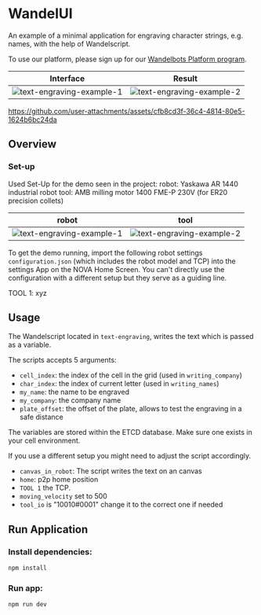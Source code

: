 # WandelUI

An example of a minimal application for engraving character strings, e.g. names, with the help of Wandelscript. 

To use our platform, please sign up for our [Wandelbots Platform program](https://portal.wandelbots.io/).

Interface             |  Result
:-------------------------:|:-------------------------:
![text-engraving-example-1](https://github.com/user-attachments/assets/19331589-c7d0-4991-9131-a27bcfdc46eb)  |  ![text-engraving-example-2](https://github.com/user-attachments/assets/962cc36e-d768-4e79-af5b-f98bb2ee277d)


https://github.com/user-attachments/assets/cfb8cd3f-36c4-4814-80e5-1624b6bc24da

## Overview

### Set-up
Used Set-Up for the demo seen in the project: 
robot: Yaskawa AR 1440 industrial robot 
tool:  AMB milling motor 1400 FME-P 230V (for ER20 precision collets) 

robot        |  tool
:-------------------------:|:-------------------------:
![text-engraving-example-1](https://github.com/user-attachments/assets/19331589-c7d0-4991-9131-a27bcfdc46eb)  |  ![text-engraving-example-2](https://github.com/user-attachments/assets/962cc36e-d768-4e79-af5b-f98bb2ee277d)

To get the demo running, import the following robot settings `configuration.json` (which includes the robot model and TCP) into the settings App on the NOVA Home Screen. You can't directly use the configuration with a different setup but they serve as a guiding line.


TOOL 1: 
xyz 


## Usage

The Wandelscript located in `text-engraving`, writes the text which is passed as a variable. 

The scripts accepts 5 arguments:
- `cell_index`: the index of the cell in the grid (used in `writing_company`)
- `char_index`: the index of current letter (used in `writing_names`)
- `my_name`: the name to be engraved
- `my_company`: the company name
- `plate_offset`: the offset of the plate, allows to test the engraving in a safe distance

The variables are stored within the ETCD database. Make sure one exists in your cell environment.

If you use a different setup you might need to adjust the script accordingly.
- `canvas_in_robot`: The script writes the text on an canvas
- `home`: p2p home position
- `TOOL 1` the TCP.
- `moving_velocity` set to 500
- `tool_io` is "10010#0001" change it to the correct one if needed

## Run Application

### Install dependencies:
```bash
npm install
```

### Run app:
```bash
npm run dev
```
